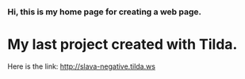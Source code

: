 ### Hi, this is my home page for creating a web page.
# My last project created with Tilda.
Here is the link: http://slava-negative.tilda.ws
